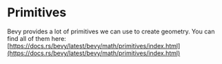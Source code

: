 # Primitives

Bevy provides a lot of primitives we can use to create geometry.
You can find all of them here: [https://docs.rs/bevy/latest/bevy/math/primitives/index.html](https://docs.rs/bevy/latest/bevy/math/primitives/index.html)
